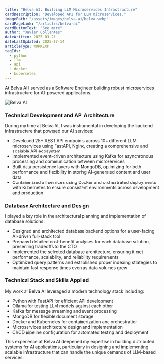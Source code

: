 ```yaml
---
title: "Belva AI: Building LLM Microservices Infrastructure"
cardDescription: "Developed API for LLM microservices."
imagePath: "/assets/images/belva-ai/belva.webp"
cardPageLink: "/articles/belva-ai"
cardButtonText: "See more"
author: "Xavier Collantes"
dateWritten: 2025-03-20
dateLastUpdated: 2025-07-14
articleType: WORKEXP
tagIds:
  - python
  - llm
  - api
  - docker
  - kubernetes
---
```


At Belva AI I served as a Software Engineer building robust
microservices infrastructure for AI-powered applications.

![Belva AI](/assets/images/belva-ai/belva.webp)

### Technical Development and API Architecture

During my time at Belva AI, I was instrumental in developing the backend
infrastructure that powered our AI services:

- Developed 25+ REST API endpoints across 10+ different LLM microservices using
  FastAPI, Nginx, creating a comprehensive and scalable API ecosystem
- Implemented event-driven architecture using Kafka for asynchronous processing
  and communication between microservices
- Built data persistence layers with MongoDB, optimizing for both performance
  and flexibility in storing AI-generated content and user data
- Containerized all services using Docker and orchestrated deployments with
  Kubernetes to ensure consistent environments across development and production

### Database Architecture and Design

I played a key role in the architectural planning and implementation of database
solutions:

- Designed and architected database backend options for a
  user-facing AI-driven full-stack tool
- Prepared detailed cost-benefit analyses for each database solution, presenting
  tradeoffs to the CTO
- Implemented the selected database architecture, ensuring it met performance,
  scalability, and reliability requirements
- Optimized query patterns and established proper indexing strategies to
  maintain fast response times even as data volumes grew

### Technical Stack and Skills Applied

My work at Belva AI leveraged a modern technology stack including:

- Python with FastAPI for efficient API development
- Ollama for testing LLM models against each other
- Kafka for message streaming and event processing
- MongoDB for flexible document storage
- Docker and Kubernetes for containerization and orchestration
- Microservices architecture design and implementation
- CI/CD pipeline configuration for automated testing and deployment

This experience at Belva AI deepened my expertise in building distributed
systems for AI applications, particularly in designing and implementing scalable
infrastructure that can handle the unique demands of LLM-based services.
